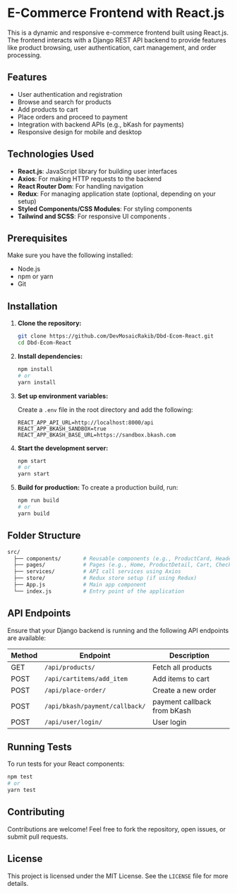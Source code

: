 
# E-Commerce Frontend with React.js

This is a dynamic and responsive e-commerce frontend built using React.js. The frontend interacts with a Django REST API backend to provide features like product browsing, user authentication, cart management, and order processing.

## Features

- User authentication and registration
- Browse and search for products
- Add products to cart
- Place orders and proceed to payment
- Integration with backend APIs (e.g., bKash for payments)
- Responsive design for mobile and desktop

## Technologies Used

- **React.js**: JavaScript library for building user interfaces
- **Axios**: For making HTTP requests to the backend
- **React Router Dom**: For handling navigation
- **Redux**: For managing application state (optional, depending on your setup)
- **Styled Components/CSS Modules**: For styling components
- **Tailwind and SCSS**: For responsive UI components .

## Prerequisites

Make sure you have the following installed:

- Node.js
- npm or yarn
- Git

## Installation

1. **Clone the repository:**
   ```bash
   git clone https://github.com/DevMosaicRakib/Dbd-Ecom-React.git
   cd Dbd-Ecom-React
   ```

2. **Install dependencies:**
   ```bash
   npm install
   # or
   yarn install
   ```

3. **Set up environment variables:**

   Create a `.env` file in the root directory and add the following:
   ```env
   REACT_APP_API_URL=http://localhost:8000/api
   REACT_APP_BKASH_SANDBOX=true
   REACT_APP_BKASH_BASE_URL=https://sandbox.bkash.com
   ```

4. **Start the development server:**
   ```bash
   npm start
   # or
   yarn start
   ```

5. **Build for production:**
   To create a production build, run:
   ```bash
   npm run build
   # or
   yarn build
   ```

## Folder Structure

```bash
src/
  ├── components/       # Reusable components (e.g., ProductCard, Header)
  ├── pages/            # Pages (e.g., Home, ProductDetail, Cart, Checkout)
  ├── services/         # API call services using Axios
  ├── store/            # Redux store setup (if using Redux)
  ├── App.js            # Main app component
  └── index.js          # Entry point of the application
```

## API Endpoints

Ensure that your Django backend is running and the following API endpoints are available:

| Method | Endpoint                      | Description                        |
|--------|-------------------------------|------------------------------------|
| GET    | `/api/products/`              | Fetch all products                 |
| POST   | `/api/cartitems/add_item`     | Add items to cart                  |
| POST   | `/api/place-order/`           | Create a new order                 |
| POST   | `/api/bkash/payment/callback/`| payment callback from bKash         |
| POST   | `/api/user/login/`            | User login                         |

## Running Tests

To run tests for your React components:

```bash
npm test
# or
yarn test
```

## Contributing

Contributions are welcome! Feel free to fork the repository, open issues, or submit pull requests.

## License

This project is licensed under the MIT License. See the `LICENSE` file for more details.
